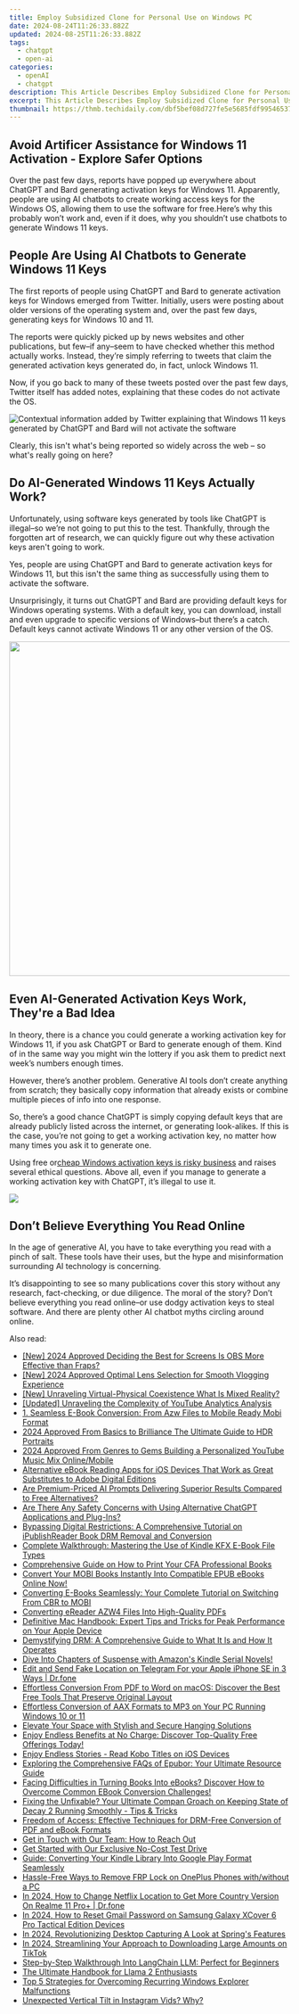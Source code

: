```yaml
---
title: Employ Subsidized Clone for Personal Use on Windows PC
date: 2024-08-24T11:26:33.882Z
updated: 2024-08-25T11:26:33.882Z
tags:
  - chatgpt
  - open-ai
categories:
  - openAI
  - chatgpt
description: This Article Describes Employ Subsidized Clone for Personal Use on Windows PC
excerpt: This Article Describes Employ Subsidized Clone for Personal Use on Windows PC
thumbnail: https://thmb.techidaily.com/dbf5bef08d727fe5e5685fdf99546537bd3c0a61be15fb98383ec0d8368b6e1d.jpg
---
```


## Avoid Artificer Assistance for Windows 11 Activation - Explore Safer Options

 Over the past few days, reports have popped up everywhere about ChatGPT and Bard generating activation keys for Windows 11\. Apparently, people are using AI chatbots to create working access keys for the Windows OS, allowing them to use the software for free.Here’s why this probably won’t work and, even if it does, why you shouldn’t use chatbots to generate Windows 11 keys.

## People Are Using AI Chatbots to Generate Windows 11 Keys

 The first reports of people using ChatGPT and Bard to generate activation keys for Windows emerged from Twitter. Initially, users were posting about older versions of the operating system and, over the past few days, generating keys for Windows 10 and 11.

 The reports were quickly picked up by news websites and other publications, but few–if any–seem to have checked whether this method actually works. Instead, they’re simply referring to tweets that claim the generated activation keys generated do, in fact, unlock Windows 11.

 Now, if you go back to many of these tweets posted over the past few days, Twitter itself has added notes, explaining that these codes do not activate the OS.

![Contextual information added by Twitter explaining that Windows 11 keys generated by ChatGPT and Bard will not activate the software](https://static1.makeuseofimages.com/wordpress/wp-content/uploads/2023/06/twitter-contextual-information-chatgpt-windows-activation-codes.jpg)

 Clearly, this isn't what's being reported so widely across the web – so what's really going on here?

## Do AI-Generated Windows 11 Keys Actually Work?

 Unfortunately, using software keys generated by tools like ChatGPT is illegal–so we’re not going to put this to the test. Thankfully, through the forgotten art of research, we can quickly figure out why these activation keys aren't going to work.

 Yes, people are using ChatGPT and Bard to generate activation keys for Windows 11, but this isn't the same thing as successfully using them to activate the software.

 Unsurprisingly, it turns out ChatGPT and Bard are providing default keys for Windows operating systems. With a default key, you can download, install and even upgrade to specific versions of Windows–but there’s a catch. Default keys cannot activate Windows 11 or any other version of the OS.

<!-- affiliate ads begin -->
<a href="https://appsumo.8odi.net/c/5597632/2075471/7443" target="_top" id="2075471"><img src="//a.impactradius-go.com/display-ad/7443-2075471" border="0" alt="" width="1200" height="600"/></a><img height="0" width="0" src="https://appsumo.8odi.net/i/5597632/2075471/7443" style="position:absolute;visibility:hidden;" border="0" />
<!-- affiliate ads end -->
## Even AI-Generated Activation Keys Work, They're a Bad Idea

 In theory, there is a chance you could generate a working activation key for Windows 11, if you ask ChatGPT or Bard to generate enough of them. Kind of in the same way you might win the lottery if you ask them to predict next week’s numbers enough times.

 However, there’s another problem. Generative AI tools don’t create anything from scratch; they basically copy information that already exists or combine multiple pieces of info into one response.

 So, there’s a good chance ChatGPT is simply copying default keys that are already publicly listed across the internet, or generating look-alikes. If this is the case, you’re not going to get a working activation key, no matter how many times you ask it to generate one.

 Using free or[cheap Windows activation keys is risky business](https://www.makeuseof.com/risks-using-cheap-windows-activation-keys/) and raises several ethical questions. Above all, even if you manage to generate a working activation key with ChatGPT, it’s illegal to use it.

<!-- affiliate ads begin -->
<a href="https://shop.mondly.com/affiliate.php?ACCOUNT=ATISTUDI&AFFILIATE=108875&PATH=https%3A%2F%2Fwww.mondly.com%3FAFFILIATE%3D108875%26RESOURCE%3D%2BEducational%2B970x90%2B"><img src="https://secure.avangate.com/images/merchant/69c418c33ec2e1a4267fa9bb77fa1428/educational-970x90.gif" border="0"></a>
<!-- affiliate ads end -->
## Don’t Believe Everything You Read Online

 In the age of generative AI, you have to take everything you read with a pinch of salt. These tools have their uses, but the hype and misinformation surrounding AI technology is concerning.

 It’s disappointing to see so many publications cover this story without any research, fact-checking, or due diligence. The moral of the story? Don’t believe everything you read online–or use dodgy activation keys to steal software. And there are plenty other AI chatbot myths circling around online.


<ins class="adsbygoogle"
     style="display:block"
     data-ad-format="autorelaxed"
     data-ad-client="ca-pub-7571918770474297"
     data-ad-slot="1223367746"></ins>



<ins class="adsbygoogle"
     style="display:block"
     data-ad-client="ca-pub-7571918770474297"
     data-ad-slot="8358498916"
     data-ad-format="auto"
     data-full-width-responsive="true"></ins>

<span class="atpl-alsoreadstyle">Also read:</span>
<div><ul>
<li><a href="https://screen-sharing-recording.techidaily.com/new-2024-approved-deciding-the-best-for-screens-is-obs-more-effective-than-fraps/"><u>[New] 2024 Approved  Deciding the Best for Screens  Is OBS More Effective than Fraps?</u></a></li>
<li><a href="https://youtube-webster.techidaily.com/024-approved-optimal-lens-selection-for-smooth-vlogging-experience/"><u>[New] 2024 Approved  Optimal Lens Selection for Smooth Vlogging Experience</u></a></li>
<li><a href="https://some-guidance.techidaily.com/new-unraveling-virtual-physical-coexistence-what-is-mixed-reality/"><u>[New] Unraveling Virtual-Physical Coexistence  What Is Mixed Reality?</u></a></li>
<li><a href="https://facebook-video-share.techidaily.com/updated-unraveling-the-complexity-of-youtube-analytics-analysis/"><u>[Updated] Unraveling the Complexity of YouTube Analytics Analysis</u></a></li>
<li><a href="https://tech-hub.techidaily.com/1-seamless-e-book-conversion-from-azw-files-to-mobile-ready-mobi-format/"><u>1. Seamless E-Book Conversion: From Azw Files to Mobile Ready Mobi Format</u></a></li>
<li><a href="https://some-knowledge.techidaily.com/2024-approved-from-basics-to-brilliance-the-ultimate-guide-to-hdr-portraits/"><u>2024 Approved  From Basics to Brilliance  The Ultimate Guide to HDR Portraits</u></a></li>
<li><a href="https://youtube-help.techidaily.com/2024-approved-from-genres-to-gems-building-a-personalized-youtube-music-mix-onlinemobile/"><u>2024 Approved  From Genres to Gems  Building a Personalized YouTube Music Mix Online/Mobile</u></a></li>
<li><a href="https://tech-hub.techidaily.com/alternative-ebook-reading-apps-for-ios-devices-that-work-as-great-substitutes-to-adobe-digital-editions/"><u>Alternative eBook Reading Apps for iOS Devices That Work as Great Substitutes to Adobe Digital Editions</u></a></li>
<li><a href="https://tech-hub.techidaily.com/are-premium-priced-ai-prompts-delivering-superior-results-compared-to-free-alternatives/"><u>Are Premium-Priced AI Prompts Delivering Superior Results Compared to Free Alternatives?</u></a></li>
<li><a href="https://tech-hub.techidaily.com/are-there-any-safety-concerns-with-using-alternative-chatgpt-applications-and-plug-ins/"><u>Are There Any Safety Concerns with Using Alternative ChatGPT Applications and Plug-Ins?</u></a></li>
<li><a href="https://tech-hub.techidaily.com/bypassing-digital-restrictions-a-comprehensive-tutorial-on-ipublishreader-book-drm-removal-and-conversion/"><u>Bypassing Digital Restrictions: A Comprehensive Tutorial on iPublishReader Book DRM Removal and Conversion</u></a></li>
<li><a href="https://tech-hub.techidaily.com/complete-walkthrough-mastering-the-use-of-kindle-kfx-e-book-file-types/"><u>Complete Walkthrough: Mastering the Use of Kindle KFX E-Book File Types</u></a></li>
<li><a href="https://tech-hub.techidaily.com/comprehensive-guide-on-how-to-print-your-cfa-professional-books/"><u>Comprehensive Guide on How to Print Your CFA Professional Books</u></a></li>
<li><a href="https://tech-hub.techidaily.com/convert-your-mobi-books-instantly-into-compatible-epub-ebooks-online-now/"><u>Convert Your MOBI Books Instantly Into Compatible EPUB eBooks Online Now!</u></a></li>
<li><a href="https://tech-hub.techidaily.com/converting-e-books-seamlessly-your-complete-tutorial-on-switching-from-cbr-to-mobi/"><u>Converting E-Books Seamlessly: Your Complete Tutorial on Switching From CBR to MOBI</u></a></li>
<li><a href="https://tech-hub.techidaily.com/converting-ereader-azw4-files-into-high-quality-pdfs/"><u>Converting eReader AZW4 Files Into High-Quality PDFs</u></a></li>
<li><a href="https://tech-hub.techidaily.com/definitive-mac-handbook-expert-tips-and-tricks-for-peak-performance-on-your-apple-device/"><u>Definitive Mac Handbook: Expert Tips and Tricks for Peak Performance on Your Apple Device</u></a></li>
<li><a href="https://tech-hub.techidaily.com/demystifying-drm-a-comprehensive-guide-to-what-it-is-and-how-it-operates/"><u>Demystifying DRM: A Comprehensive Guide to What It Is and How It Operates</u></a></li>
<li><a href="https://tech-hub.techidaily.com/dive-into-chapters-of-suspense-with-amazons-kindle-serial-novels/"><u>Dive Into Chapters of Suspense with Amazon's Kindle Serial Novels!</u></a></li>
<li><a href="https://location-social.techidaily.com/edit-and-send-fake-location-on-telegram-for-your-apple-iphone-se-in-3-ways-drfone-by-drfone-virtual-ios/"><u>Edit and Send Fake Location on Telegram For your Apple iPhone SE in 3 Ways | Dr.fone</u></a></li>
<li><a href="https://tech-hub.techidaily.com/effortless-conversion-from-pdf-to-word-on-macos-discover-the-best-free-tools-that-preserve-original-layout/"><u>Effortless Conversion From PDF to Word on macOS: Discover the Best Free Tools That Preserve Original Layout</u></a></li>
<li><a href="https://tech-hub.techidaily.com/effortless-conversion-of-aax-formats-to-mp3-on-your-pc-running-windows-10-or-11/"><u>Effortless Conversion of AAX Formats to MP3 on Your PC Running Windows 10 or 11</u></a></li>
<li><a href="https://tech-hub.techidaily.com/elevate-your-space-with-stylish-and-secure-hanging-solutions/"><u>Elevate Your Space with Stylish and Secure Hanging Solutions</u></a></li>
<li><a href="https://tech-hub.techidaily.com/enjoy-endless-benefits-at-no-charge-discover-top-quality-free-offerings-today/"><u>Enjoy Endless Benefits at No Charge: Discover Top-Quality Free Offerings Today!</u></a></li>
<li><a href="https://tech-hub.techidaily.com/enjoy-endless-stories-read-kobo-titles-on-ios-devices/"><u>Enjoy Endless Stories - Read Kobo Titles on iOS Devices</u></a></li>
<li><a href="https://tech-hub.techidaily.com/exploring-the-comprehensive-faqs-of-epubor-your-ultimate-resource-guide/"><u>Exploring the Comprehensive FAQs of Epubor: Your Ultimate Resource Guide</u></a></li>
<li><a href="https://tech-hub.techidaily.com/facing-difficulties-in-turning-books-into-ebooks-discover-how-to-overcome-common-ebook-conversion-challenges/"><u>Facing Difficulties in Turning Books Into eBooks? Discover How to Overcome Common EBook Conversion Challenges!</u></a></li>
<li><a href="https://win-answers.techidaily.com/fixing-the-unfixable-your-ultimate-compan-groach-on-keeping-state-of-decay-2-running-smoothly-tips-and-tricks/"><u>Fixing the Unfixable? Your Ultimate Compan Groach on Keeping State of Decay 2 Running Smoothly - Tips & Tricks</u></a></li>
<li><a href="https://tech-hub.techidaily.com/freedom-of-access-effective-techniques-for-drm-free-conversion-of-pdf-and-ebook-formats/"><u>Freedom of Access: Effective Techniques for DRM-Free Conversion of PDF and eBook Formats</u></a></li>
<li><a href="https://tech-hub.techidaily.com/get-in-touch-with-our-team-how-to-reach-out/"><u>Get in Touch with Our Team: How to Reach Out</u></a></li>
<li><a href="https://tech-hub.techidaily.com/get-started-with-our-exclusive-no-cost-test-drive/"><u>Get Started with Our Exclusive No-Cost Test Drive</u></a></li>
<li><a href="https://tech-hub.techidaily.com/guide-converting-your-kindle-library-into-google-play-format-seamlessly/"><u>Guide: Converting Your Kindle Library Into Google Play Format Seamlessly</u></a></li>
<li><a href="https://android-frp.techidaily.com/hassle-free-ways-to-remove-frp-lock-on-oneplus-phones-withwithout-a-pc-by-drfone-android/"><u>Hassle-Free Ways to Remove FRP Lock on OnePlus Phones with/without a PC</u></a></li>
<li><a href="https://review-topics.techidaily.com/in-2024-how-to-change-netflix-location-to-get-more-country-version-on-realme-11-proplus-drfone-by-drfone-virtual-android/"><u>In 2024, How to Change Netflix Location to Get More Country Version On Realme 11 Pro+ | Dr.fone</u></a></li>
<li><a href="https://android-unlock.techidaily.com/in-2024-how-to-reset-gmail-password-on-samsung-galaxy-xcover-6-pro-tactical-edition-devices-by-drfone-android/"><u>In 2024, How to Reset Gmail Password on Samsung Galaxy XCover 6 Pro Tactical Edition Devices</u></a></li>
<li><a href="https://visual-screen-recording.techidaily.com/in-2024-revolutionizing-desktop-capturing-a-look-at-springs-features/"><u>In 2024, Revolutionizing Desktop Capturing  A Look at Spring's Features</u></a></li>
<li><a href="https://some-guidance.techidaily.com/in-2024-streamlining-your-approach-to-downloading-large-amounts-on-tiktok/"><u>In 2024, Streamlining Your Approach to Downloading Large Amounts on TikTok</u></a></li>
<li><a href="https://tech-hub.techidaily.com/step-by-step-walkthrough-into-langchain-llm-perfect-for-beginners/"><u>Step-by-Step Walkthrough Into LangChain LLM: Perfect for Beginners</u></a></li>
<li><a href="https://tech-hub.techidaily.com/the-ultimate-handbook-for-llama-2-enthusiasts/"><u>The Ultimate Handbook for Llama 2 Enthusiasts</u></a></li>
<li><a href="https://win-forum.techidaily.com/top-5-strategies-for-overcoming-recurring-windows-explorer-malfunctions/"><u>Top 5 Strategies for Overcoming Recurring Windows Explorer Malfunctions</u></a></li>
<li><a href="https://extra-tips.techidaily.com/unexpected-vertical-tilt-in-instagram-vids-why/"><u>Unexpected Vertical Tilt in Instagram Vids? Why?</u></a></li>
</ul></div>
